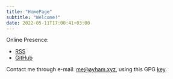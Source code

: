 ```yaml
---
title: "HomePage"
subtitle: "Welcome!"
date: 2022-05-11T17:00:41+03:00
---
```


Online Presence:
* [RSS](index.xml?icon=pix/rss.svg)
* [GitHub](https://github.com/ayham-1?icon=pix/github.svg)

Contact me through e-mail: <me@ayham.xyz>, using this GPG [key](ayham.gpg).
